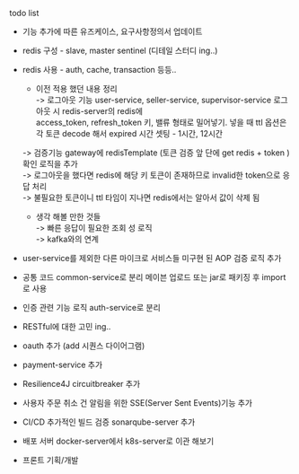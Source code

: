 todo list

- 기능 추가에 따른 유즈케이스, 요구사항정의서 업데이트
- redis 구성 - slave, master sentinel (디테일 스터디 ing..)    
- redis 사용 - auth, cache, transaction 등등..
    - 이전 적용 했던 내용 정리  
    -> 로그아웃 기능 user-service, seller-service, supervisor-service 로그아웃 시 redis-server의 redis에   
          access_token, refresh_token 키, 밸류 형태로 밀어넣기. 넣을 때 ttl 옵션은 각 토큰 decode 해서 expired 시간 셋팅 - 1시간, 12시간   
  
    -> 검증기능 gateway에 redisTemplate (토큰 검증 앞 단에 get redis + token ) 확인 로직을 추가    
    -> 로그아웃을 했다면 redis에 해당 키 토큰이 존재하므로 invalid한 token으로 응답 처리   
    -> 불필요한 토큰이니 ttl 타임이 지나면 redis에서는 알아서 값이 삭제 됨    

    - 생각 해볼 만한 것들  
    -> 빠른 응답이 필요한 조회 성 로직  
    -> kafka와의 연계  
  
- user-service를 제외한 다른 마이크로 서비스들 미구현 된 AOP 검증 로직 추가  
- 공통 코드 common-service로 분리 메이븐 업로드 또는 jar로 패키징 후 import로 사용
- 인증 관련 기능 로직 auth-service로 분리
- RESTful에 대한 고민 ing..
- oauth 추가 (add 시퀀스 다이어그램)
- payment-service 추가
- Resilience4J circuitbreaker 추가
- 사용자 주문 취소 건 알림을 위한 SSE(Server Sent Events)기능 추가
- CI/CD 추가적인 빌드 검증 sonarqube-server 추가
- 배포 서버 docker-server에서 k8s-server로 이관 해보기
- 프론트 기획/개발
